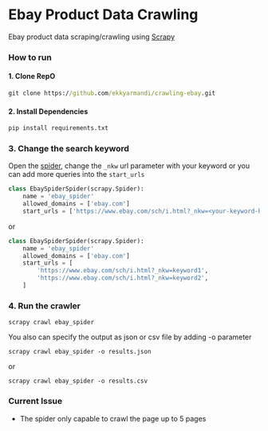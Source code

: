 # Ebay Product Data Crawling

Ebay product data scraping/crawling using [Scrapy](https://docs.scrapy.org/en/latest/intro/tutorial.html)

### How to run
#### 1. Clone RepO
```cmd
git clone https://github.com/ekkyarmandi/crawling-ebay.git
```

#### 2. Install Dependencies
```cmd
pip install requirements.txt
```

### 3. Change the search keyword
Open the [spider](ebay/spiders/ebay_spider.py), change the `_nkw` url parameter with your keyword or you can add more queries into the `start_urls`
```python
class EbaySpiderSpider(scrapy.Spider):
    name = 'ebay_spider'
    allowed_domains = ['ebay.com']
    start_urls = ['https://www.ebay.com/sch/i.html?_nkw=<your-keyword-here>']
```
or
```python
class EbaySpiderSpider(scrapy.Spider):
    name = 'ebay_spider'
    allowed_domains = ['ebay.com']
    start_urls = [
        'https://www.ebay.com/sch/i.html?_nkw=keyword1',
        'https://www.ebay.com/sch/i.html?_nkw=keyword2',
    ]
```

### 4. Run the crawler
```
scrapy crawl ebay_spider
```
You also can specify the output as json or csv file by adding -o parameter
```
scrapy crawl ebay_spider -o results.json
```
or
```
scrapy crawl ebay_spider -o results.csv
```

### Current Issue
* The spider only capable to crawl the page up to 5 pages